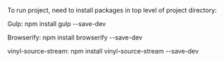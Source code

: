 To run project, need to install packages in top level of project directory:

Gulp: npm install gulp --save-dev

Browserify:  npm install browserify --save-dev

vinyl-source-stream: npm install vinyl-source-stream --save-dev
